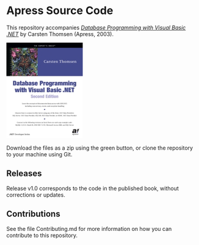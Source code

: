 # Apress Source Code

This repository accompanies [*Database Programming with Visual Basic .NET*](http://www.apress.com/9781590590324) by Carsten Thomsen (Apress, 2003).

[comment]: #cover
![Cover image](9781590590324.jpg)

Download the files as a zip using the green button, or clone the repository to your machine using Git.

## Releases

Release v1.0 corresponds to the code in the published book, without corrections or updates.

## Contributions

See the file Contributing.md for more information on how you can contribute to this repository.
